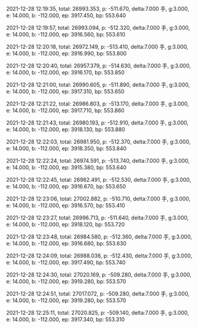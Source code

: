 2021-12-28 12:19:35, total: 26993.353, p: -511.670, delta:7.000 手, g:3.000, e: 14.000, b: -112.000, ep: 3917.450, bp: 553.640

2021-12-28 12:19:57, total: 26993.094, p: -512.320, delta:7.000 手, g:3.000, e: 14.000, b: -112.000, ep: 3916.560, bp: 553.610

2021-12-28 12:20:18, total: 26972.149, p: -513.410, delta:7.000 手, g:3.000, e: 14.000, b: -112.000, ep: 3916.990, bp: 553.800

2021-12-28 12:20:40, total: 26957.379, p: -514.630, delta:7.000 手, g:3.000, e: 14.000, b: -112.000, ep: 3916.170, bp: 553.850

2021-12-28 12:21:00, total: 26990.605, p: -511.890, delta:7.000 手, g:3.000, e: 14.000, b: -112.000, ep: 3917.310, bp: 553.650

2021-12-28 12:21:22, total: 26986.803, p: -513.170, delta:7.000 手, g:3.000, e: 14.000, b: -112.000, ep: 3917.710, bp: 553.860

2021-12-28 12:21:43, total: 26980.193, p: -512.910, delta:7.000 手, g:3.000, e: 14.000, b: -112.000, ep: 3918.130, bp: 553.880

2021-12-28 12:22:03, total: 26981.950, p: -512.370, delta:7.000 手, g:3.000, e: 14.000, b: -112.000, ep: 3918.350, bp: 553.840

2021-12-28 12:22:24, total: 26974.591, p: -513.740, delta:7.000 手, g:3.000, e: 14.000, b: -112.000, ep: 3915.380, bp: 553.640

2021-12-28 12:22:45, total: 26982.491, p: -512.530, delta:7.000 手, g:3.000, e: 14.000, b: -112.000, ep: 3916.670, bp: 553.650

2021-12-28 12:23:06, total: 27002.882, p: -510.710, delta:7.000 手, g:3.000, e: 14.000, b: -112.000, ep: 3916.570, bp: 553.410

2021-12-28 12:23:27, total: 26996.713, p: -511.640, delta:7.000 手, g:3.000, e: 14.000, b: -112.000, ep: 3918.120, bp: 553.720

2021-12-28 12:23:48, total: 26984.580, p: -512.360, delta:7.000 手, g:3.000, e: 14.000, b: -112.000, ep: 3916.680, bp: 553.630

2021-12-28 12:24:09, total: 26988.036, p: -512.430, delta:7.000 手, g:3.000, e: 14.000, b: -112.000, ep: 3917.490, bp: 553.740

2021-12-28 12:24:30, total: 27020.169, p: -509.280, delta:7.000 手, g:3.000, e: 14.000, b: -112.000, ep: 3919.280, bp: 553.570

2021-12-28 12:24:51, total: 27017.072, p: -509.280, delta:7.000 手, g:3.000, e: 14.000, b: -112.000, ep: 3919.280, bp: 553.570

2021-12-28 12:25:11, total: 27020.825, p: -509.140, delta:7.000 手, g:3.000, e: 14.000, b: -112.000, ep: 3917.340, bp: 553.310